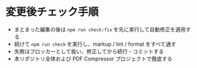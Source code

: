 # 変更後チェック手順

- まとまった編集の後は `npm run check:fix` を先に実行して自動修正を適用する
- 続けて `npm run check` を実行し、markup / lint / format をすべて通す
- 失敗はブロッカーとして扱い、修正してから続行・コミットする
- 本リポジトリ全体および PDF Compressor プロジェクトで徹底する